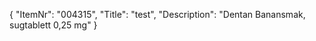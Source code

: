{
  "ItemNr": "004315",
  "Title": "test",
  "Description": "Dentan Banansmak, sugtablett 0,25 mg"
}